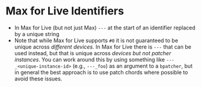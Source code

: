 # Max for Live Identifiers

- In Max for Live (but not just Max) `---` at the start of an identifier replaced by a unique string
- Note that while Max for Live supports `#0` it is not guaranteed to be unique across *different devices*. In Max for Live there is `---` that can be used instead, but that is unique across *devices but not patcher instances*. You can work around this by using something like `---_<unique-instance-id>` (e.g., `---_foo`) as an argument to a `bpatcher`, but in general the best approach is to use patch chords where possible to avoid these issues.
